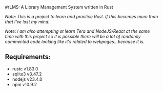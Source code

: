 #rLMS: A Library Management System written in Rust

*Note: This is a project to learn and practice Rust. If this becomes more than that I've lost my mind.*

*Note: I am also attempting ot learn Tera and NodeJS/React at the same time with
this project so it is possible there will be a lot of randomly commented
code looking like it's related to webpages...because it is.*
## Requirements: 
* rustc v1.83.0
* sqlite3 v3.47.2
* nodejs v23.4.0
* npm v10.9.2
